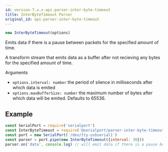 ```yaml
---
id: version-7.x.x-api-parser-inter-byte-timeout
title: InterByteTimeout Parser
original_id: api-parser-inter-byte-timeout
---
```

```typescript
new InterByteTimeout(options)
```
Emits data if there is a pause between packets for the specified amount of time.

A transform stream that emits data as a buffer after not recieving any bytes for the specified amount of time.

Arguments
- `options.interval: number` the period of silence in milliseconds after which data is emited
- `options.maxBufferSize: number` the maximum number of bytes after which data will be emited. Defaults to 65536.

## Example
```js
const SerialPort = require('serialport')
const InterByteTimeout = require('@serialport/parser-inter-byte-timeout')
const port = new SerialPort('/dev/tty-usbserial1')
const parser = port.pipe(new InterByteTimeout({interval: 30}))
parser.on('data', console.log) // will emit data if there is a pause between packets of at least 30ms
